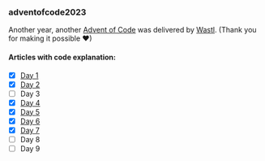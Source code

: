 ### adventofcode2023
Another year, another [Advent of Code](https://adventofcode.com/2023) was delivered by [Wastl](https://twitter.com/ericwastl). (Thank you for making it possible ❤)

#### Articles with code explanation:
- [x] [Day 1](https://medium.com/@uljanova.jekaterina/advent-of-code-2023-day-1-with-python-solved-by-data-engineer-dc09ca4c8744)
- [x] [Day 2](https://medium.com/@uljanova.jekaterina/advent-of-code-2023-day-2-with-python-solved-by-data-engineer-f897da5ad71d)
- [ ] Day 3
- [x] [Day 4](https://medium.com/@uljanova.jekaterina/advent-of-code-2023-day-4-with-python-solved-by-data-engineer-55ff8d5b2426)
- [x] [Day 5](https://medium.com/@uljanova.jekaterina/advent-of-code-2023-day-5-with-python-solved-by-data-engineer-ccf4659fb4ec)
- [x] [Day 6](https://medium.com/@uljanova.jekaterina/advent-of-code-2023-day-6-with-python-solved-by-data-engineer-fcc3857994fc)
- [x] [Day 7](https://medium.com/@uljanova.jekaterina/advent-of-code-2023-day-7-with-python-solved-by-data-engineer-42260f4f6bba)
- [ ] Day 8
- [ ] Day 9